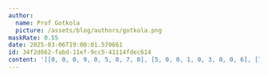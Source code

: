 ```yaml
---
author:
  name: Prof Gotkola
  picture: /assets/blog/authors/gotkola.png
maskRate: 0.55
date: 2025-03-06T19:00:01.570661
id: 34f2d662-fabd-11ef-9cc5-41114fdec614
content: '[[0, 0, 0, 9, 0, 5, 0, 7, 0], [5, 0, 0, 1, 0, 3, 0, 0, 6], [7, 2, 1, 4, 0, 8, 0, 9, 3], [1, 7, 0, 5, 8, 0, 3, 4, 0], [0, 8, 0, 0, 0, 0, 6, 0, 0], [0, 3, 0, 0, 4, 1, 0, 0, 5], [0, 0, 8, 3, 0, 4, 0, 0, 7], [3, 0, 0, 0, 0, 2, 0, 6, 0], [0, 0, 4, 6, 5, 0, 1, 0, 0]]'
---
```

